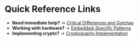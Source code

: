 # Quick Reference Links

- **Need immediate help?** → [Critical Differences and Gotchas](../quick-reference/gotchas.md)
- **Working with hardware?** → [Embedded-Specific Patterns](../embedded-patterns/README.md)
- **Implementing crypto?** → [Cryptography Implementation](../cryptography/README.md)